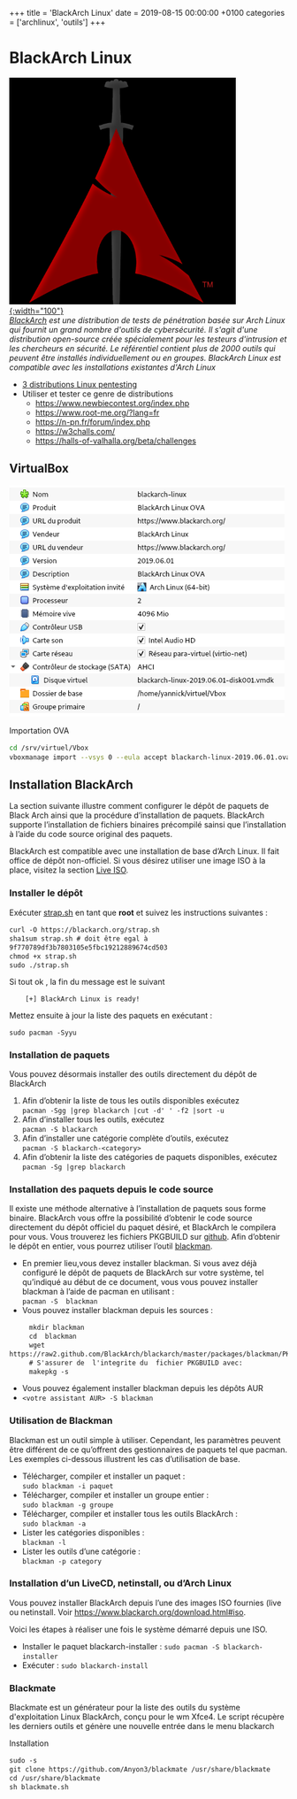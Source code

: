 +++
title = 'BlackArch Linux'
date = 2019-08-15 00:00:00 +0100
categories = ['archlinux', 'outils']
+++
# BlackArch Linux

[![](BlackArch_logo.png){:width="100"}](https://www.blackarch.org/)  
*[BlackArch](https://www.blackarch.org/) est une distribution de tests de pénétration basée sur Arch Linux qui fournit un grand nombre d'outils de cybersécurité. Il s'agit d'une distribution open-source créée spécialement pour les testeurs d'intrusion et les chercheurs en sécurité. Le référentiel contient plus de 2000 outils qui peuvent être installés individuellement ou en groupes. BlackArch Linux est compatible avec les installations existantes d'Arch Linux*

* [3 distributions Linux pentesting](https://mylittleblog.fr/post/outilshacking/)
* Utiliser et  tester ce genre de distributions
    * <https://www.newbiecontest.org/index.php>
    * <https://www.root-me.org/?lang=fr>
    * <https://n-pn.fr/forum/index.php>
    * <https://w3challs.com/>
    * <https://halls-of-valhalla.org/beta/challenges>

## VirtualBox

![Texte alternatif](blackarch-ova.png)

Importation OVA  

```bash
cd /srv/virtuel/Vbox
vboxmanage import --vsys 0 --eula accept blackarch-linux-2019.06.01.ova 
```


## Installation BlackArch

La section suivante illustre comment configurer le dépôt de paquets de Black Arch ainsi que la procédure d’installation de paquets. BlackArch supporte l’installation de fichiers binaires précompilé sainsi que l’installation à l’aide du code source original des paquets.

BlackArch est compatible avec une installation de base d’Arch Linux. Il fait office de dépôt non-officiel. Si vous désirez utiliser une image ISO à la place, visitez la section [Live ISO](http://www.blackarch.org/download.html#iso).

### Installer le dépôt

Exécuter [strap.sh](https://blackarch.org/strap.sh) en tant que **root** et suivez les instructions suivantes :  

```
curl -O https://blackarch.org/strap.sh
sha1sum strap.sh # doit être egal à 9f770789df3b7803105e5fbc19212889674cd503
chmod +x strap.sh
sudo ./strap.sh
```

Si tout ok , la fin du message est le suivant

```
    [+] BlackArch Linux is ready!
```

Mettez ensuite à jour la liste des paquets en exécutant :  

    sudo pacman -Syyu

### Installation de paquets

Vous pouvez désormais installer des outils directement du dépôt de BlackArch

1. Afin d’obtenir la liste de tous les outils disponibles exécutez  
`pacman -Sgg |grep blackarch |cut -d' ' -f2 |sort -u`
2. Afin d’installer tous les outils, exécutez  
`pacman -S blackarch`
3. Afin d’installer une catégorie complète d’outils, exécutez  
`pacman -S blackarch-<category>`
4. Afin d’obtenir la liste des catégories de paquets disponibles, exécutez  
`pacman -Sg |grep blackarch`

### Installation des paquets depuis le code source

Il existe une méthode alternative à l’installation de paquets sous forme binaire. BlackArch vous offre la possibilité d’obtenir le code source directement du dépôt officiel du paquet désiré, et BlackArch le compilera pour vous. Vous trouverez les fichiers PKGBUILD sur [github](https://github.com/BlackArch/blackarch/tree/master/packages). Afin d’obtenir le dépôt en entier, vous pourrez utiliser l’outil [blackman](https://github.com/BlackArch/blackman).

* En premier lieu,vous devez installer blackman. Si vous avez déjà configuré le dépôt de paquets de BlackArch sur votre système, tel qu’indiqué au début de ce document, vous vous pouvez installer blackman à l’aide de pacman en utilisant :  
`pacman -S  blackman`
* Vous pouvez installer blackman depuis les sources :  

```
     mkdir blackman
     cd  blackman
     wget https://raw2.github.com/BlackArch/blackarch/master/packages/blackman/PKGBUILD
     # S'assurer de  l'integrite du  fichier PKGBUILD avec:
     makepkg -s
```

* Vous pouvez également installer blackman depuis les dépôts AUR  
* `<votre assistant AUR> -S blackman`

### Utilisation de Blackman

Blackman est un outil simple à utiliser. Cependant, les paramètres peuvent être différent de ce qu’offrent des gestionnaires de paquets tel que pacman.  
Les exemples ci-dessous illustrent les cas d’utilisation de base.

* Télécharger, compiler et installer un paquet :  
`sudo blackman -i paquet`
* Télécharger, compiler et installer un groupe entier :  
`sudo blackman -g groupe`
* Télécharger, compiler et installer tous les outils BlackArch :  
`sudo blackman -a`
* Lister les catégories disponibles :  
`blackman -l`
* Lister les outils d’une catégorie :  
`blackman -p category`

### Installation d’un LiveCD, netinstall, ou d’Arch Linux

Vous pouvez installer BlackArch depuis l’une des images ISO fournies (live ou netinstall. Voir <https://www.blackarch.org/download.html#iso>.  

Voici les étapes à réaliser une fois le système démarré depuis une ISO.

* Installer le paquet blackarch-installer : `sudo pacman -S blackarch-installer`
* Exécuter : `sudo blackarch-install`


### Blackmate

Blackmate est un générateur pour la liste des outils du système d'exploitation Linux BlackArch, conçu pour le wm Xfce4. Le script récupère les derniers outils et génère une nouvelle entrée dans le menu blackarch

Installation

```
sudo -s
git clone https://github.com/Anyon3/blackmate /usr/share/blackmate
cd /usr/share/blackmate
sh blackmate.sh
```


